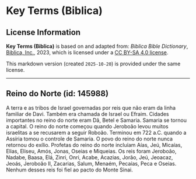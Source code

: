 # Key Terms (Biblica)

## License Information

**Key Terms (Biblica)** is based on and adapted from: _Biblica Bible Dictionary_, [Biblica, Inc.](https://www.biblica.com/), 2023, which is licensed under a [CC BY-SA 4.0 license](https://creativecommons.org/licenses/by-sa/4.0/legalcode.en).

This markdown version (created `2025-10-20`) is provided under the same license.



--------------------------------

## Reino do Norte (id: 145988)

A terra e as tribos de Israel governadas por reis que não eram da linha familiar de Davi. Também era chamada de Israel ou Efraim. Cidades importantes no reino do norte eram Dã, Betel e Samaria. Samaria se tornou a capital. O reino do norte começou quando Jeroboão levou muitos israelitas a se recusarem a seguir Roboão. Terminou em 722 a.C. quando a Assíria tomou o controle de Samaria. O povo do reino do norte nunca retornou do exílio. Profetas do reino do norte incluíam Aías, Jeú, Micaías, Elias, Eliseu, Amós, Jonas, Oseias e Miqueias. Os reis foram Jeroboão, Nadabe, Baasa, Elá, Zinri, Onri, Acabe, Acazias, Jorão, Jeú, Jeoacaz, Jeoás, Jeroboão II, Zacarias, Salum, Menaém, Pecaías, Peca e Oseias. Nenhum desses reis foi fiel ao pacto do Monte Sinai.


